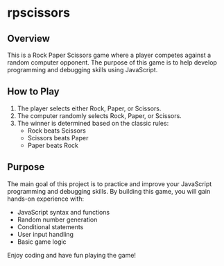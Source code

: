 # rpscissors
## Overview

This is a Rock Paper Scissors game where a player competes against a random computer opponent. The purpose of this game is to help develop programming and debugging skills using JavaScript.

## How to Play

1. The player selects either Rock, Paper, or Scissors.
2. The computer randomly selects Rock, Paper, or Scissors.
3. The winner is determined based on the classic rules:
    - Rock beats Scissors
    - Scissors beats Paper
    - Paper beats Rock

## Purpose

The main goal of this project is to practice and improve your JavaScript programming and debugging skills. By building this game, you will gain hands-on experience with:
- JavaScript syntax and functions
- Random number generation
- Conditional statements
- User input handling
- Basic game logic

Enjoy coding and have fun playing the game!